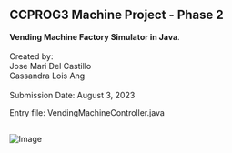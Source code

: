 ## CCPROG3 Machine Project - Phase 2
<b>Vending Machine Factory Simulator in Java</b>.<br><br>
Created by:<br> Jose Mari Del Castillo <br>
Cassandra Lois Ang<br><br>
Submission Date: August 3, 2023

Entry file: VendingMachineController.java
##
![Image](https://github.com/user-attachments/assets/487acad3-8a7e-4a28-8b91-21274bbd938f)
